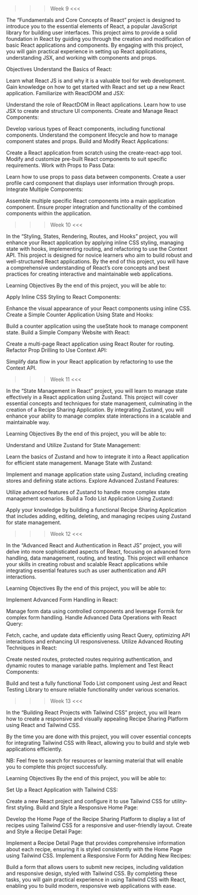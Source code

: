 >>> Week 9 <<<

The “Fundamentals and Core Concepts of React” project is designed to introduce you to the essential elements of React, a popular JavaScript library for building user interfaces. This project aims to provide a solid foundation in React by guiding you through the creation and modification of basic React applications and components. By engaging with this project, you will gain practical experience in setting up React applications, understanding JSX, and working with components and props.

Objectives
Understand the Basics of React:

Learn what React JS is and why it is a valuable tool for web development.
Gain knowledge on how to get started with React and set up a new React application.
Familiarize with ReactDOM and JSX:

Understand the role of ReactDOM in React applications.
Learn how to use JSX to create and structure UI components.
Create and Manage React Components:

Develop various types of React components, including functional components.
Understand the component lifecycle and how to manage component states and props.
Build and Modify React Applications:

Create a React application from scratch using the create-react-app tool.
Modify and customize pre-built React components to suit specific requirements.
Work with Props to Pass Data:

Learn how to use props to pass data between components.
Create a user profile card component that displays user information through props.
Integrate Multiple Components:

Assemble multiple specific React components into a main application component.
Ensure proper integration and functionality of the combined components within the application.



>>> Week 10 <<<

In the “Styling, States, Rendering, Routes, and Hooks” project, you will enhance your React application by applying inline CSS styling, managing state with hooks, implementing routing, and refactoring to use the Context API. This project is designed for novice learners who aim to build robust and well-structured React applications. By the end of this project, you will have a comprehensive understanding of React’s core concepts and best practices for creating interactive and maintainable web applications.

Learning Objectives
By the end of this project, you will be able to:

Apply Inline CSS Styling to React Components:

Enhance the visual appearance of your React components using inline CSS.
Create a Simple Counter Application Using State and Hooks:

Build a counter application using the useState hook to manage component state.
Build a Simple Company Website with React:

Create a multi-page React application using React Router for routing.
Refactor Prop Drilling to Use Context API:

Simplify data flow in your React application by refactoring to use the Context API.



>>> Week 11 <<<

In the “State Management in React” project, you will learn to manage state effectively in a React application using Zustand. This project will cover essential concepts and techniques for state management, culminating in the creation of a Recipe Sharing Application. By integrating Zustand, you will enhance your ability to manage complex state interactions in a scalable and maintainable way.

Learning Objectives
By the end of this project, you will be able to:

Understand and Utilize Zustand for State Management:

Learn the basics of Zustand and how to integrate it into a React application for efficient state management.
Manage State with Zustand:

Implement and manage application state using Zustand, including creating stores and defining state actions.
Explore Advanced Zustand Features:

Utilize advanced features of Zustand to handle more complex state management scenarios.
Build a Todo List Application Using Zustand:

Apply your knowledge by building a functional Recipe Sharing Application that includes adding, editing, deleting, and managing recipes using Zustand for state management.



>>> Week 12 <<<

In the “Advanced React and Authentication in React JS” project, you will delve into more sophisticated aspects of React, focusing on advanced form handling, data management, routing, and testing. This project will enhance your skills in creating robust and scalable React applications while integrating essential features such as user authentication and API interactions.

Learning Objectives
By the end of this project, you will be able to:

Implement Advanced Form Handling in React:

Manage form data using controlled components and leverage Formik for complex form handling.
Handle Advanced Data Operations with React Query:

Fetch, cache, and update data efficiently using React Query, optimizing API interactions and enhancing UI responsiveness.
Utilize Advanced Routing Techniques in React:

Create nested routes, protected routes requiring authentication, and dynamic routes to manage variable paths.
Implement and Test React Components:

Build and test a fully functional Todo List component using Jest and React Testing Library to ensure reliable functionality under various scenarios.



>>> Week 13 <<<

In the “Building React Projects with Tailwind CSS” project, you will learn how to create a responsive and visually appealing Recipe Sharing Platform using React and Tailwind CSS.

By the time you are done with this project, you will cover essential concepts for integrating Tailwind CSS with React, allowing you to build and style web applications efficiently.

NB: Feel free to search for resources or learning material that will enable you to complete this project successfully.

Learning Objectives
By the end of this project, you will be able to:

Set Up a React Application with Tailwind CSS:

Create a new React project and configure it to use Tailwind CSS for utility-first styling.
Build and Style a Responsive Home Page:

Develop the Home Page of the Recipe Sharing Platform to display a list of recipes using Tailwind CSS for a responsive and user-friendly layout.
Create and Style a Recipe Detail Page:

Implement a Recipe Detail Page that provides comprehensive information about each recipe, ensuring it is styled consistently with the Home Page using Tailwind CSS.
Implement a Responsive Form for Adding New Recipes:

Build a form that allows users to submit new recipes, including validation and responsive design, styled with Tailwind CSS.
By completing these tasks, you will gain practical experience in using Tailwind CSS with React, enabling you to build modern, responsive web applications with ease.